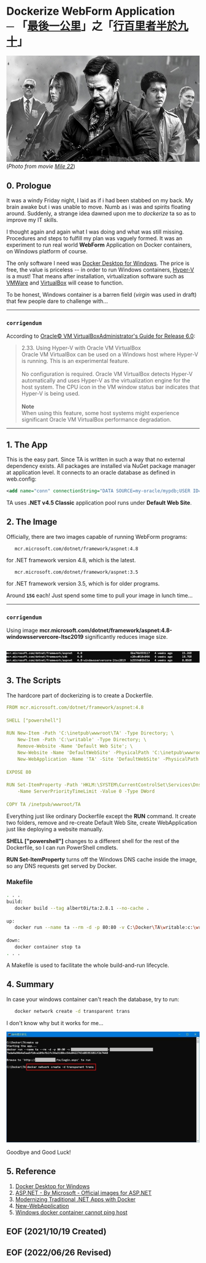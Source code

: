 # Dockerize WebForm Application<br /> ─ 「[最後一公里](https://zh.wikipedia.org/zh-tw/%E6%9C%80%E5%90%8E%E4%B8%80%E5%85%AC%E9%87%8C)」之「[行百里者半於九十](https://ctext.org/zhan-guo-ce/qin-wu/zh)」

![Mile 22](img/Mile-22-Characters.jpg)
(*Photo from movie [Mile 22](https://www.imdb.com/title/tt4560436/)*)

## 0. Prologue
It was a windy Friday night, I laid as if i had been stabbed on my back. My brain awake 
but i was unable to move. Numb as i was and spirits floating around. Suddenly, a 
strange idea dawned upon me to *dockerize* ta so as to improve my IT skills. 

I thought again and again what I was doing and what was still missing. Procedures and 
steps to fulfill my plan was vaguely formed. It was an experiment to run real world 
**WebForm** Application on Docker containers, on Windows platform of course. 

The only software I need was [Docker Desktop for Windows](https://docs.docker.com/desktop/windows/install/). The price is free, the value is priceless -- in order to run Windows containers, [Hyper-V](https://docs.microsoft.com/en-us/virtualization/hyper-v-on-windows/about/) is a must! That means after installation, virtualization software such as [VMWare](https://en.wikipedia.org/wiki/VMware_Workstation) and [VirtualBox](https://en.wikipedia.org/wiki/VirtualBox) will cease to function. 

To be honest, Windows container is a barren field (*virgin* was used in draft) that few people dare to challenge with... 

---
### `corrigendum`
According to [Oracle&copy; VM VirtualBoxAdministrator's Guide for Release 6.0](https://docs.oracle.com/en/virtualization/virtualbox/6.0/admin/hyperv-support.html): 

> 2.33. Using Hyper-V with Oracle VM VirtualBox<br />
Oracle VM VirtualBox can be used on a Windows host where Hyper-V is running. This is an experimental feature. <br /><br />
No configuration is required. Oracle VM VirtualBox detects Hyper-V automatically and uses Hyper-V as the virtualization engine for the host system. The CPU icon in the VM window status bar indicates that Hyper-V is being used.<br /><br />
**Note**<br />
When using this feature, some host systems might experience significant Oracle VM VirtualBox performance degradation.<br />
---


## 1. The App
This is the easy part. Since TA is written in such a way that no external dependency exists. 
All packages are installed via NuGet package manager at application level. It connects to an 
oracle database as defined in web.config: 

```xml
<add name="conn" connectionString="DATA SOURCE=my-oracle/mypdb;USER ID=myuserid;PASSWORD=mypwd;PERSIST SECURITY INFO=True;Connection Timeout=120;Max Pool Size=500;" providerName="Oracle.ManagedDataAccess.Client" />
```

TA uses **.NET v4.5 Classic** application pool runs under **Default Web Site**. 


## 2. The Image 
Officially, there are two images capable of running WebForm programs: 
```console
   mcr.microsoft.com/dotnet/framework/aspnet:4.8
```
   
for .NET framework version 4.8, which is the latest.  
```console
   mcr.microsoft.com/dotnet/framework/aspnet:3.5
```
for .NET framework version 3.5, which is for older programs. 

Around **`15G`** each! Just spend some time to pull your image in lunch time... 

---
### `corrigendum`

Using image **mcr.microsoft.com/dotnet/framework/aspnet:4.8-windowsservercore-ltsc2019** significantly reduces image size.

![mcr.microsoft.com/dotnet/framework/aspnet:4.8-windowsservercore-ltsc2019](img/4.8-windowsservercore-ltsc2019.JPG)
---


## 3. The Scripts 
The hardcore part of dockerizing is to create a Dockerfile. 

   ```yml
   FROM mcr.microsoft.com/dotnet/framework/aspnet:4.8

   SHELL ["powershell"]

   RUN New-Item -Path 'C:\inetpub\wwwroot\TA' -Type Directory; \
       New-Item -Path 'C:\writable' -Type Directory; \
       Remove-Website -Name 'Default Web Site'; \
       New-Website -Name 'DefaultWebSite' -PhysicalPath 'C:\inetpub\wwwroot' -Port 80 -Force; \
       New-WebApplication -Name 'TA' -Site 'DefaultWebSite' -PhysicalPath 'C:\inetpub\wwwroot\TA' -ApplicationPool '.NET v4.5 Classic'; 

   EXPOSE 80

   RUN Set-ItemProperty -Path 'HKLM:\SYSTEM\CurrentControlSet\Services\Dnscache\Parameters' \
       -Name ServerPriorityTimeLimit -Value 0 -Type DWord

   COPY TA /inetpub/wwwroot/TA
   ```

Everything just like ordinary Dockerfile except the **RUN** command. It create two folders, 
remove and re-create Default Web Site, create WebApplication just like deploying a website 
manually.  

**SHELL ["powershell"]** changes to a different shell for the rest of the Dockerfile, so I can 
run PowerShell cmdlets.

**RUN Set-ItemProperty** turns off the Windows DNS cache inside the image, so any DNS requests 
get served by Docker.

   ### Makefile
   ```bash
   . . . 
   build:
      docker build --tag albert0i/ta:2.8.1 --no-cache . 

   up: 
      docker run --name ta --rm -d -p 80:80 -v C:\Docker\TA\writable:c:\writable albert0i/ta:2.8.1 

   down:
      docker container stop ta
   . . .
   ```
   
A Makefile is used to facilitate the whole build-and-run lifecycle. 


## 4. Summary 
In case your windows container can't reach the database, try to run: 
```bash
   docker network create -d transparent trans
```
I don't know why but it works for me... 

![docker network create -d transparent trans](img/docker_network_create_-d_transparent_trans.JPG)

Goodbye and Good Luck! 


## 5. Reference
1. [Docker Desktop for Windows](https://hub.docker.com/editions/community/docker-ce-desktop-windows)
2. [ASP.NET - By Microsoft - Official images for ASP.NET](https://hub.docker.com/_/microsoft-dotnet-framework-aspnet)
3. [Modernizing Traditional .NET Apps with Docker](https://docs.microsoft.com/en-us/archive/msdn-magazine/2017/april/containers-modernizing-traditional-net-apps-with-docker)
4. [New-WebApplication](https://docs.microsoft.com/en-us/powershell/module/webadministration/new-webapplication?view=windowsserver2019-ps)
5. [Windows docker container cannot ping host](   https://stackoverflow.com/questions/43074576/windows-docker-container-cannot-ping-host)


## EOF (2021/10/19 Created)
## EOF (2022/06/26 Revised)
